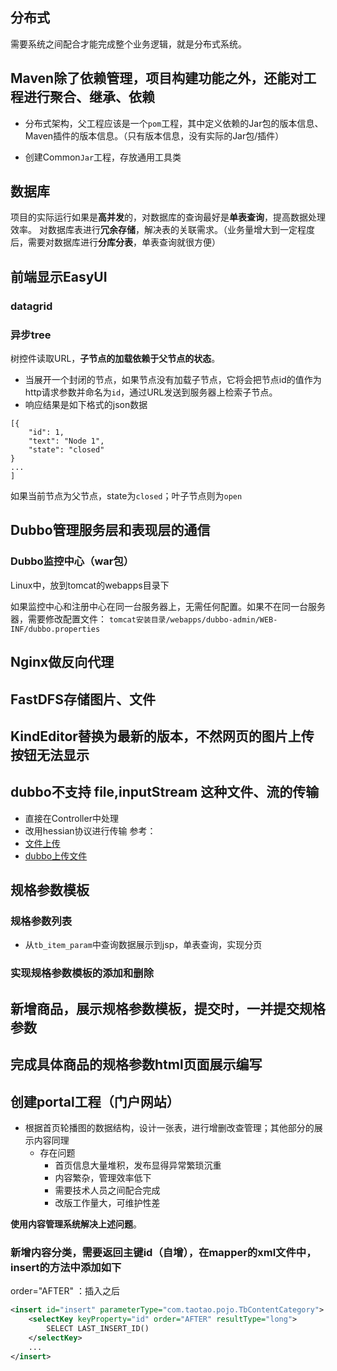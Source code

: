 ## 分布式
需要系统之间配合才能完成整个业务逻辑，就是分布式系统。

## Maven除了依赖管理，项目构建功能之外，还能对工程进行聚合、继承、依赖

- 分布式架构，父工程应该是一个`pom`工程，其中定义依赖的Jar包的版本信息、Maven插件的版本信息。（只有版本信息，没有实际的Jar包/插件）

- 创建Common`Jar`工程，存放通用工具类

## 数据库
项目的实际运行如果是**高并发**的，对数据库的查询最好是**单表查询**，提高数据处理效率。
对数据库表进行**冗余存储**，解决表的关联需求。（业务量增大到一定程度后，需要对数据库进行**分库分表**，单表查询就很方便）

## 前端显示EasyUI

### datagrid

### 异步tree
树控件读取URL，**子节点的加载依赖于父节点的状态**。
- 当展开一个封闭的节点，如果节点没有加载子节点，它将会把节点id的值作为http请求参数并命名为`id`，通过URL发送到服务器上检索子节点。
- 响应结果是如下格式的json数据
```
[{
	"id": 1,
	"text": "Node 1",
	"state": "closed"
}
...
]
```
如果当前节点为父节点，state为`closed`；叶子节点则为`open`


## Dubbo管理服务层和表现层的通信


### Dubbo监控中心（war包）
Linux中，放到tomcat的webapps目录下

如果监控中心和注册中心在同一台服务器上，无需任何配置。如果不在同一台服务器，需要修改配置文件：
`tomcat安装目录/webapps/dubbo-admin/WEB-INF/dubbo.properties`


## Nginx做反向代理

## FastDFS存储图片、文件

## KindEditor替换为最新的版本，不然网页的图片上传按钮无法显示


## dubbo不支持 file,inputStream 这种文件、流的传输
- 直接在Controller中处理
- 改用hessian协议进行传输
参考：
- [文件上传](https://blog.csdn.net/qq315737546/article/details/52792037)
- [dubbo上传文件](https://www.jianshu.com/p/b0841d6fa830)

## 规格参数模板

### 规格参数列表
- 从`tb_item_param`中查询数据展示到jsp，单表查询，实现分页

### 实现规格参数模板的添加和删除

## 新增商品，展示规格参数模板，提交时，一并提交规格参数

## 完成具体商品的规格参数html页面展示编写

## 创建portal工程（门户网站）

- 根据首页轮播图的数据结构，设计一张表，进行增删改查管理；其他部分的展示内容同理
    - 存在问题
        - 首页信息大量堆积，发布显得异常繁琐沉重
        - 内容繁杂，管理效率低下
        - 需要技术人员之间配合完成
        - 改版工作量大，可维护性差
        
**使用内容管理系统解决上述问题**。


### 新增内容分类，需要返回主键id（自增），在mapper的xml文件中，insert的方法中添加如下
order="AFTER" ：插入之后

```xml
<insert id="insert" parameterType="com.taotao.pojo.TbContentCategory">
    <selectKey keyProperty="id" order="AFTER" resultType="long">
        SELECT LAST_INSERT_ID()
    </selectKey>
    ...
</insert>
```
	

